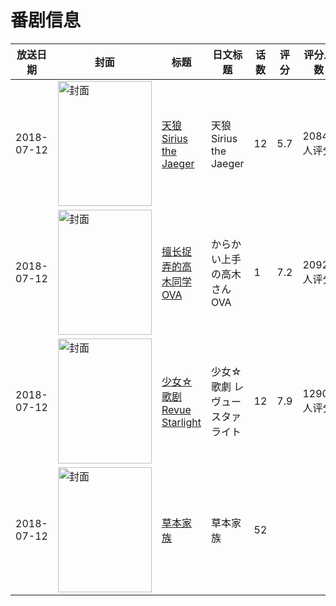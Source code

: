 # 番剧信息

|放送日期|封面|标题|日文标题|话数|评分|评分人数|
|---|---|---|---|---|---|---|
|2018-07-12|<img src="https://lain.bgm.tv/pic/cover/c/13/93/241089_L8L18.jpg" alt="封面" style="width:150px;height:200px;object-fit:cover;">|[天狼 Sirius the Jaeger](https://bangumi.tv/subject/241089)|天狼 Sirius the Jaeger|12|5.7|2084人评分|
|2018-07-12|<img src="https://lain.bgm.tv/pic/cover/c/23/4c/241418_C0qSS.jpg" alt="封面" style="width:150px;height:200px;object-fit:cover;">|[擅长捉弄的高木同学 OVA](https://bangumi.tv/subject/241418)|からかい上手の高木さん OVA|1|7.2|2092人评分|
|2018-07-12|<img src="https://lain.bgm.tv/pic/cover/c/ca/48/214265_uHAIG.jpg" alt="封面" style="width:150px;height:200px;object-fit:cover;">|[少女☆歌剧 Revue Starlight](https://bangumi.tv/subject/214265)|少女☆歌劇 レヴュースタァライト|12|7.9|12900人评分|
|2018-07-12|<img src="https://lain.bgm.tv/pic/cover/c/29/31/260941_Ru2Sd.jpg" alt="封面" style="width:150px;height:200px;object-fit:cover;">|[草本家族](https://bangumi.tv/subject/260941)|草本家族|52|||
